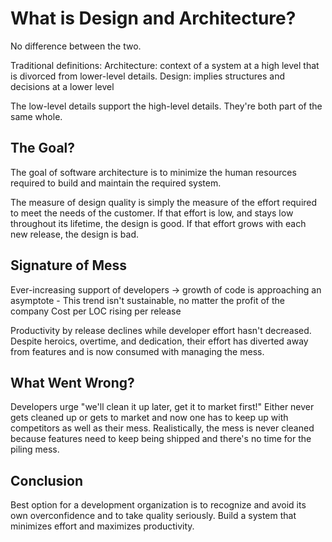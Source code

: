 # What is Design and Architecture?
No difference between the two. 

Traditional definitions:
Architecture: context of a system at a high level that is divorced from lower-level details.
Design: implies structures and decisions at a lower level

The low-level details support the high-level details. They're both part of the same whole. 

## The Goal?
The goal of software architecture is to minimize the human resources required to build and maintain the required system.

The measure of design quality is simply the measure of the effort required to meet the needs of the customer. If that effort is low, and stays low throughout its lifetime, the design is good. If that effort grows with each new release, the design is bad. 

## Signature of Mess
Ever-increasing support of developers -> growth of code is approaching an asymptote
    - This trend isn't sustainable, no matter the profit of the company
Cost per LOC rising per release

Productivity by release declines while developer effort hasn't decreased. Despite heroics, overtime, and dedication, their effort has diverted away from features and is now consumed with managing the mess.

## What Went Wrong?
Developers urge "we'll clean it up later, get it to market first!"
Either never gets cleaned up or gets to market and now one has to keep up with competitors as well as their mess. Realistically, the mess is never cleaned because features need to keep being shipped and there's no time for the piling mess.

## Conclusion
Best option for a development organization is to recognize and avoid its own overconfidence and to take quality seriously. Build a system that minimizes effort and maximizes productivity.
